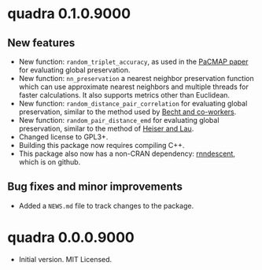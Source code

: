 # quadra 0.1.0.9000

## New features

* New function: `random_triplet_accuracy`, as used in the [PaCMAP
paper](https://jmlr.org/papers/v22/20-1061.html) for evaluating global
preservation.
* New function: `nn_preservation` a nearest neighbor preservation function which
can use approximate nearest neighbors and multiple threads for faster
calculations. It also supports metrics other than Euclidean.
* New function: `random_distance_pair_correlation` for evaluating global
preservation, similar to the method used by [Becht and
co-workers](https://doi.org/10.1038/nbt.4314).
* New function: `random_pair_distance_emd` for evaluating global preservation,
similar to the method of [Heiser and
Lau](https://doi.org/10.1016/j.celrep.2020.107576).
* Changed license to GPL3+.
* Building this package now requires compiling C++.
* This package also now has a non-CRAN dependency:
[rnndescent](https://github.com/jlmelville/rnndescent), which is on github.

## Bug fixes and minor improvements

* Added a `NEWS.md` file to track changes to the package.

# quadra 0.0.0.9000

* Initial version. MIT Licensed.

